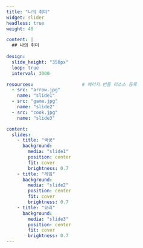 ```yaml
---
title: "나의 취미"
widget: slider
headless: true      
weight: 40

content: |
  ## 나의 취미
  
design:
  slide_height: "350px"
  loop: true
  interval: 3000

resources:                  # 페이지 번들 리소스 등록
  - src: "arrow.jpg"
    name: "slide1"
  - src: "game.jpg"
    name: "slide2"
  - src: "cook.jpg"
    name: "slide3"

content:
  slides:
    - title: "국궁"
      background:
        media: "slide1"
        position: center
        fit: cover
        brightness: 0.7
    - title: "게임"
      background:
        media: "slide2"
        position: center
        fit: cover
        brightness: 0.7
    - title: "요리"
      background:
        media: "slide3"
        position: center
        fit: cover
        brightness: 0.7
---
```

